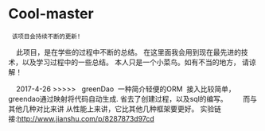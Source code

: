 # Cool-master
     该项目会持续不断的更新!
     
     此项目，是在学些的过程中不断的总结。 在这里面我会用到现在最先进的技术，以及学习过程中的一些总结。 本人只是一个小菜鸟。如有不当的地方，
     请谅解！
     
     2017-4-26 >>>>>   greenDao  一种简介轻便的ORM  接入比较简单，greendao通过映射将代码自动生成. 省去了创建过程，以及sql的编写。
        而与其他几种对比来讲 从性能上来讲，它比其他几种框架要更好。 实验链接:http://www.jianshu.com/p/8287873d97cd





